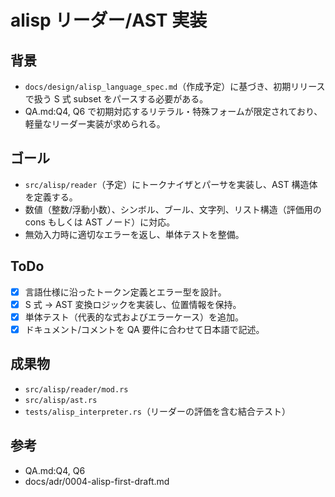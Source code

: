 # alisp リーダー/AST 実装

## 背景
- `docs/design/alisp_language_spec.md`（作成予定）に基づき、初期リリースで扱う S 式 subset をパースする必要がある。
- QA.md:Q4, Q6 で初期対応するリテラル・特殊フォームが限定されており、軽量なリーダー実装が求められる。

## ゴール
- `src/alisp/reader`（予定）にトークナイザとパーサを実装し、AST 構造体を定義する。
- 数値（整数/浮動小数）、シンボル、ブール、文字列、リスト構造（評価用の cons もしくは AST ノード）に対応。
- 無効入力時に適切なエラーを返し、単体テストを整備。

## ToDo
- [x] 言語仕様に沿ったトークン定義とエラー型を設計。
- [x] S 式 → AST 変換ロジックを実装し、位置情報を保持。
- [x] 単体テスト（代表的な式およびエラーケース）を追加。
- [x] ドキュメント/コメントを QA 要件に合わせて日本語で記述。

## 成果物
- `src/alisp/reader/mod.rs`
- `src/alisp/ast.rs`
- `tests/alisp_interpreter.rs`（リーダーの評価を含む結合テスト）

## 参考
- QA.md:Q4, Q6
- docs/adr/0004-alisp-first-draft.md
